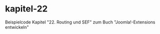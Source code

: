 kapitel-22
==========

Beispielcode Kapitel "22. Routing und SEF" zum Buch "Joomla!-Extensions entwickeln"